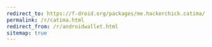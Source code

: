 ```yaml
---
redirect_to: https://f-droid.org/packages/me.hackerchick.catima/
permalink: /r/catima.html
redirect_from: /r/androidwallet.html
sitemap: true
---
```

